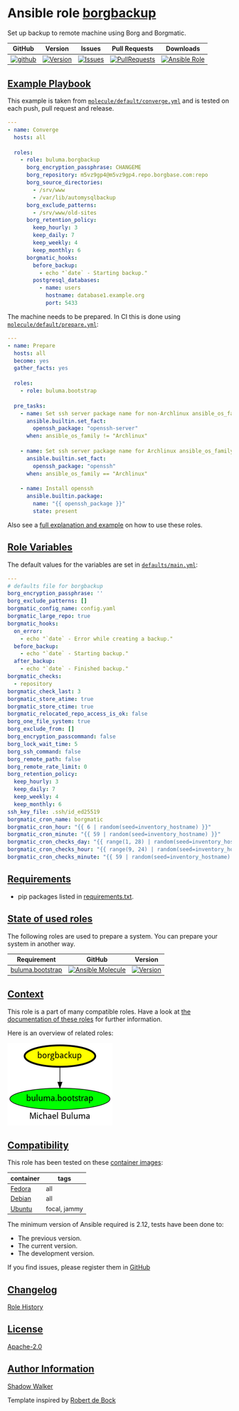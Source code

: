 # Ansible role [borgbackup](https://galaxy.ansible.com/ui/standalone/roles/buluma/borgbackup/documentation)

Set up backup to remote machine using Borg and Borgmatic.

|GitHub|Version|Issues|Pull Requests|Downloads|
|------|-------|------|-------------|---------|
|[![github](https://github.com/buluma/ansible-role-borgbackup/actions/workflows/molecule.yml/badge.svg)](https://github.com/buluma/ansible-role-borgbackup/actions/workflows/molecule.yml)|[![Version](https://img.shields.io/github/release/buluma/ansible-role-borgbackup.svg)](https://github.com/buluma/ansible-role-borgbackup/releases/)|[![Issues](https://img.shields.io/github/issues/buluma/ansible-role-borgbackup.svg)](https://github.com/buluma/ansible-role-borgbackup/issues/)|[![PullRequests](https://img.shields.io/github/issues-pr-closed-raw/buluma/ansible-role-borgbackup.svg)](https://github.com/buluma/ansible-role-borgbackup/pulls/)|[![Ansible Role](https://img.shields.io/ansible/role/d/buluma/borgbackup)](https://galaxy.ansible.com/ui/standalone/roles/buluma/borgbackup/documentation)|

## [Example Playbook](#example-playbook)

This example is taken from [`molecule/default/converge.yml`](https://github.com/buluma/ansible-role-borgbackup/blob/master/molecule/default/converge.yml) and is tested on each push, pull request and release.

```yaml
---
- name: Converge
  hosts: all

  roles:
    - role: buluma.borgbackup
      borg_encryption_passphrase: CHANGEME
      borg_repository: m5vz9gp4@m5vz9gp4.repo.borgbase.com:repo
      borg_source_directories:
        - /srv/www
        - /var/lib/automysqlbackup
      borg_exclude_patterns:
        - /srv/www/old-sites
      borg_retention_policy:
        keep_hourly: 3
        keep_daily: 7
        keep_weekly: 4
        keep_monthly: 6
      borgmatic_hooks:
        before_backup:
          - echo "`date` - Starting backup."
        postgresql_databases:
          - name: users
            hostname: database1.example.org
            port: 5433
```

The machine needs to be prepared. In CI this is done using [`molecule/default/prepare.yml`](https://github.com/buluma/ansible-role-borgbackup/blob/master/molecule/default/prepare.yml):

```yaml
---
- name: Prepare
  hosts: all
  become: yes
  gather_facts: yes

  roles:
    - role: buluma.bootstrap

  pre_tasks:
    - name: Set ssh server package name for non-Archlinux ansible_os_family
      ansible.builtin.set_fact:
        openssh_package: "openssh-server"
      when: ansible_os_family != "Archlinux"

    - name: Set ssh server package name for Archlinux ansible_os_family
      ansible.builtin.set_fact:
        openssh_package: "openssh"
      when: ansible_os_family == "Archlinux"

    - name: Install openssh
      ansible.builtin.package:
        name: "{{ openssh_package }}"
        state: present
```

Also see a [full explanation and example](https://buluma.github.io/how-to-use-these-roles.html) on how to use these roles.

## [Role Variables](#role-variables)

The default values for the variables are set in [`defaults/main.yml`](https://github.com/buluma/ansible-role-borgbackup/blob/master/defaults/main.yml):

```yaml
---
# defaults file for borgbackup
borg_encryption_passphrase: ''
borg_exclude_patterns: []
borgmatic_config_name: config.yaml
borgmatic_large_repo: true
borgmatic_hooks:
  on_error:
    - echo "`date` - Error while creating a backup."
  before_backup:
    - echo "`date` - Starting backup."
  after_backup:
    - echo "`date` - Finished backup."
borgmatic_checks:
  - repository
borgmatic_check_last: 3
borgmatic_store_atime: true
borgmatic_store_ctime: true
borgmatic_relocated_repo_access_is_ok: false
borg_one_file_system: true
borg_exclude_from: []
borg_encryption_passcommand: false
borg_lock_wait_time: 5
borg_ssh_command: false
borg_remote_path: false
borg_remote_rate_limit: 0
borg_retention_policy:
  keep_hourly: 3
  keep_daily: 7
  keep_weekly: 4
  keep_monthly: 6
ssh_key_file: .ssh/id_ed25519
borgmatic_cron_name: borgmatic
borgmatic_cron_hour: "{{ 6 | random(seed=inventory_hostname) }}"
borgmatic_cron_minute: "{{ 59 | random(seed=inventory_hostname) }}"
borgmatic_cron_checks_day: "{{ range(1, 28) | random(seed=inventory_hostname) }}"
borgmatic_cron_checks_hour: "{{ range(9, 24) | random(seed=inventory_hostname) }}"
borgmatic_cron_checks_minute: "{{ 59 | random(seed=inventory_hostname) }}"
```

## [Requirements](#requirements)

- pip packages listed in [requirements.txt](https://github.com/buluma/ansible-role-borgbackup/blob/master/requirements.txt).

## [State of used roles](#state-of-used-roles)

The following roles are used to prepare a system. You can prepare your system in another way.

| Requirement | GitHub | Version |
|-------------|--------|--------|
|[buluma.bootstrap](https://galaxy.ansible.com/buluma/bootstrap)|[![Ansible Molecule](https://github.com/buluma/ansible-role-bootstrap/actions/workflows/molecule.yml/badge.svg)](https://github.com/buluma/ansible-role-bootstrap/actions/workflows/molecule.yml)|[![Version](https://img.shields.io/github/release/buluma/ansible-role-bootstrap.svg)](https://github.com/shadowwalker/ansible-role-bootstrap)|

## [Context](#context)

This role is a part of many compatible roles. Have a look at [the documentation of these roles](https://buluma.github.io/) for further information.

Here is an overview of related roles:

![dependencies](https://raw.githubusercontent.com/buluma/ansible-role-borgbackup/png/requirements.png "Dependencies")

## [Compatibility](#compatibility)

This role has been tested on these [container images](https://hub.docker.com/u/buluma):

|container|tags|
|---------|----|
|[Fedora](https://hub.docker.com/repository/docker/buluma/fedora/general)|all|
|[Debian](https://hub.docker.com/repository/docker/buluma/debian/general)|all|
|[Ubuntu](https://hub.docker.com/repository/docker/buluma/ubuntu/general)|focal, jammy|

The minimum version of Ansible required is 2.12, tests have been done to:

- The previous version.
- The current version.
- The development version.

If you find issues, please register them in [GitHub](https://github.com/buluma/ansible-role-borgbackup/issues)

## [Changelog](#changelog)

[Role History](https://github.com/buluma/ansible-role-borgbackup/blob/master/CHANGELOG.md)

## [License](#license)

[Apache-2.0](https://github.com/buluma/ansible-role-borgbackup/blob/master/LICENSE)

## [Author Information](#author-information)

[Shadow Walker](https://buluma.github.io/)


Template inspired by [Robert de Bock](https://github.com/robertdebock)
